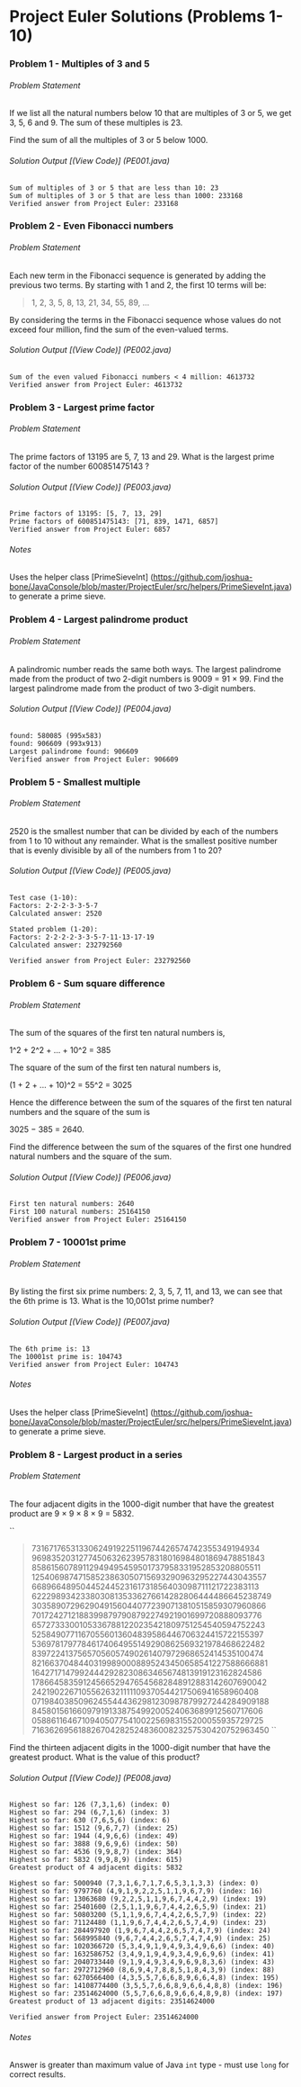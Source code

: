 # Project Euler Solutions (Problems 1-10)

### Problem 1 - Multiples of 3 and 5
###### Problem Statement
If we list all the natural numbers below 10 that are multiples of 3 or 5, we get 3, 5, 6 and 9. The sum of these multiples is 23.

Find the sum of all the multiples of 3 or 5 below 1000.

###### Solution Output [(View Code)] (PE001.java)
```
Sum of multiples of 3 or 5 that are less than 10: 23
Sum of multiples of 3 or 5 that are less than 1000: 233168
Verified answer from Project Euler: 233168
```


### Problem 2 - Even Fibonacci numbers
###### Problem Statement
Each new term in the Fibonacci sequence is generated by adding the previous two terms. By starting with 1 and 2, the first 10 terms will be:

> 1, 2, 3, 5, 8, 13, 21, 34, 55, 89, ...

By considering the terms in the Fibonacci sequence whose values do not exceed four million, find the sum of the even-valued terms.

###### Solution Output [(View Code)] (PE002.java)
```
Sum of the even valued Fibonacci numbers < 4 million: 4613732
Verified answer from Project Euler: 4613732
```


### Problem 3 - Largest prime factor
###### Problem Statement
The prime factors of 13195 are 5, 7, 13 and 29.
What is the largest prime factor of the number 600851475143 ?

###### Solution Output [(View Code)] (PE003.java)
```
Prime factors of 13195: [5, 7, 13, 29]
Prime factors of 600851475143: [71, 839, 1471, 6857]
Verified answer from Project Euler: 6857
```
###### Notes
Uses the helper class [PrimeSieveInt] (https://github.com/joshua-bone/JavaConsole/blob/master/ProjectEuler/src/helpers/PrimeSieveInt.java) to generate a prime sieve.

### Problem 4 - Largest palindrome product
###### Problem Statement
A palindromic number reads the same both ways. The largest palindrome made from the product of two 2-digit numbers is 9009 = 91 × 99.
Find the largest palindrome made from the product of two 3-digit numbers.

###### Solution Output [(View Code)] (PE004.java)
```
found: 580085 (995x583)
found: 906609 (993x913)
Largest palindrome found: 906609
Verified answer from Project Euler: 906609
```

### Problem 5 - Smallest multiple
###### Problem Statement
2520 is the smallest number that can be divided by each of the numbers from 1 to 10 without any remainder.
What is the smallest positive number that is evenly divisible by all of the numbers from 1 to 20?

###### Solution Output [(View Code)] (PE005.java)
```
Test case (1-10):
Factors: 2·2·2·3·3·5·7
Calculated answer: 2520

Stated problem (1-20):
Factors: 2·2·2·2·3·3·5·7·11·13·17·19
Calculated answer: 232792560

Verified answer from Project Euler: 232792560
```

### Problem 6 - Sum square difference
###### Problem Statement
The sum of the squares of the first ten natural numbers is,

1^2 + 2^2 + ... + 10^2 = 385

The square of the sum of the first ten natural numbers is,

(1 + 2 + ... + 10)^2 = 55^2 = 3025

Hence the difference between the sum of the squares of the first ten natural numbers and the square of the sum is 

3025 − 385 = 2640.

Find the difference between the sum of the squares of the first one hundred natural numbers and the square of the sum.

###### Solution Output [(View Code)] (PE006.java)
```
First ten natural numbers: 2640
First 100 natural numbers: 25164150
Verified answer from Project Euler: 25164150
```

### Problem 7 - 10001st prime
###### Problem Statement
By listing the first six prime numbers: 2, 3, 5, 7, 11, and 13, we can see that the 6th prime is 13.
What is the 10,001st prime number?

###### Solution Output [(View Code)] (PE007.java)
```
The 6th prime is: 13
The 10001st prime is: 104743
Verified answer from Project Euler: 104743
```
###### Notes
Uses the helper class [PrimeSieveInt] (https://github.com/joshua-bone/JavaConsole/blob/master/ProjectEuler/src/helpers/PrimeSieveInt.java) to generate a prime sieve.

### Problem 8 - Largest product in a series
###### Problem Statement
The four adjacent digits in the 1000-digit number that have the greatest product are 9 × 9 × 8 × 9 = 5832.

``
> 73167176531330624919225119674426574742355349194934
> 96983520312774506326239578318016984801869478851843
> 85861560789112949495459501737958331952853208805511
> 12540698747158523863050715693290963295227443043557
> 66896648950445244523161731856403098711121722383113
> 62229893423380308135336276614282806444486645238749
> 30358907296290491560440772390713810515859307960866
> 70172427121883998797908792274921901699720888093776
> 65727333001053367881220235421809751254540594752243
> 52584907711670556013604839586446706324415722155397
> 53697817977846174064955149290862569321978468622482
> 83972241375657056057490261407972968652414535100474
> 82166370484403199890008895243450658541227588666881
> 16427171479924442928230863465674813919123162824586
> 17866458359124566529476545682848912883142607690042
> 24219022671055626321111109370544217506941658960408
> 07198403850962455444362981230987879927244284909188
> 84580156166097919133875499200524063689912560717606
> 05886116467109405077541002256983155200055935729725
> 71636269561882670428252483600823257530420752963450
``

Find the thirteen adjacent digits in the 1000-digit number that have the greatest product. What is the value of this product?

###### Solution Output [(View Code)] (PE008.java)
```
Highest so far: 126 (7,3,1,6) (index: 0)
Highest so far: 294 (6,7,1,6) (index: 3)
Highest so far: 630 (7,6,5,6) (index: 6)
Highest so far: 1512 (9,6,7,7) (index: 25)
Highest so far: 1944 (4,9,6,6) (index: 49)
Highest so far: 3888 (9,6,9,6) (index: 50)
Highest so far: 4536 (9,9,8,7) (index: 364)
Highest so far: 5832 (9,9,8,9) (index: 615)
Greatest product of 4 adjacent digits: 5832

Highest so far: 5000940 (7,3,1,6,7,1,7,6,5,3,1,3,3) (index: 0)
Highest so far: 9797760 (4,9,1,9,2,2,5,1,1,9,6,7,9) (index: 16)
Highest so far: 13063680 (9,2,2,5,1,1,9,6,7,4,4,2,9) (index: 19)
Highest so far: 25401600 (2,5,1,1,9,6,7,4,4,2,6,5,9) (index: 21)
Highest so far: 50803200 (5,1,1,9,6,7,4,4,2,6,5,7,9) (index: 22)
Highest so far: 71124480 (1,1,9,6,7,4,4,2,6,5,7,4,9) (index: 23)
Highest so far: 284497920 (1,9,6,7,4,4,2,6,5,7,4,7,9) (index: 24)
Highest so far: 568995840 (9,6,7,4,4,2,6,5,7,4,7,4,9) (index: 25)
Highest so far: 1020366720 (5,3,4,9,1,9,4,9,3,4,9,6,6) (index: 40)
Highest so far: 1632586752 (3,4,9,1,9,4,9,3,4,9,6,9,6) (index: 41)
Highest so far: 2040733440 (9,1,9,4,9,3,4,9,6,9,8,3,6) (index: 43)
Highest so far: 2972712960 (8,6,9,4,7,8,8,5,1,8,4,3,9) (index: 88)
Highest so far: 6270566400 (4,3,5,5,7,6,6,8,9,6,6,4,8) (index: 195)
Highest so far: 14108774400 (3,5,5,7,6,6,8,9,6,6,4,8,8) (index: 196)
Highest so far: 23514624000 (5,5,7,6,6,8,9,6,6,4,8,9,8) (index: 197)
Greatest product of 13 adjacent digits: 23514624000

Verified answer from Project Euler: 23514624000
```
###### Notes
Answer is greater than maximum value of Java `int` type - must use `long` for correct results.
